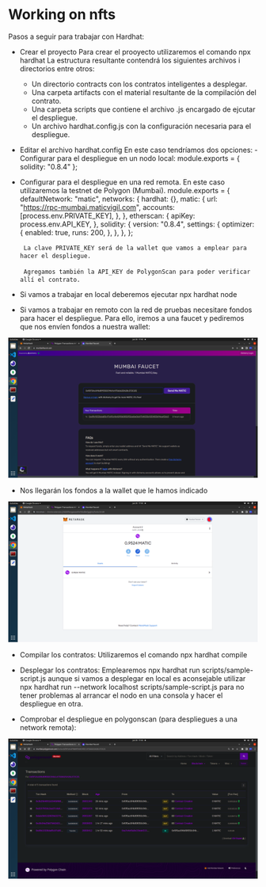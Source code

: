 # Working on nfts

Pasos a seguir para trabajar con Hardhat:

- Crear el proyecto
  Para crear el prooyecto utilizaremos el comando npx hardhat
  La estructura resultante contendrá los siguientes archivos i directorios entre otros:

  - Un directorio contracts con los contratos inteligentes a desplegar.
  - Una carpeta artifacts con el material resultante de la compilación del contrato.
  - Una carpeta scripts que contiene el archivo .js encargado de ejcutar el despliegue.
  - Un archivo hardhat.config.js con la configuración necesaria para el despliegue.

- Editar el archivo hardhat.config
  En este caso tendríamos dos opciones: - Configurar para el despliegue en un nodo local:
  module.exports = {
  solidity: "0.8.4"
  };

 - Configurar para el despliegue en una red remota. En este caso utilizaremos la testnet de Polygon (Mumbai).
        module.exports = {
          defaultNetwork: "matic",
          networks: {
            hardhat: {},
            matic: {
              url: "https://rpc-mumbai.maticvigil.com",
              accounts: [process.env.PRIVATE_KEY],
            },
          },
          etherscan: {
            apiKey: process.env.API_KEY,
          },
          solidity: {
            version: "0.8.4",
            settings: {
              optimizer: {
                enabled: true,
                runs: 200,
              },
            },
          },
        };

        La clave PRIVATE_KEY será de la wallet que vamos a emplear para hacer el despliegue.

        Agregamos también la API_KEY de PolygonScan para poder verificar allí el contrato.

- Si vamos a trabajar en local deberemos ejecutar npx hardhat node

- Si vamos a trabajar en remoto con la red de pruebas necesitare fondos para hacer el despliegue. Para ello, iremos a una faucet y pediremos que nos envíen fondos a nuestra wallet:

<img src="./readme-images/faucet.png" alt="faucet" />

- Nos llegarán los fondos a la wallet que le hamos indicado

<img src="./readme-images/metamask.png" alt="metamask" />

- Compilar los contratos:
  Utilizaremos el comando npx hardhat compile

- Desplegar los contratos:
  Emplearemos npx hardhat run scripts/sample-script.js aunque si vamos a desplegar en local es aconsejable utilizar npx hardhat run --network localhost scripts/sample-script.js para no tener problemas al arrancar el nodo en una consola y hacer el despliegue en otra.

- Comprobar el despliegue en polygonscan (para despliegues a una network remota):

<img src="./readme-images/polygonscan.png" alt="polygonscan" />
